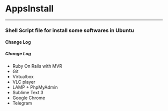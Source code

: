 <!DOCTYPE html>
<html>
<head>
	<meta charset="utf-8">
</head>
<body>
	<div>
		<h1>AppsInstall</h1>
		<hr/>
		<h3>Shell Script file for install some softwares in Ubuntu</h3>
		<h4>Change Log</h4>
		<div>
			<h5>Change Log</h5>
			<ul>
				<li>Ruby On Rails with MVR</li>
				<li>Git</li>
				<li>Virtualbox</li>
				<li>VLC player</li>
				<li>LAMP + PhpMyAdmin</li>
				<li>Sublime Text 3</li>
				<li>Google Chrome</li>
				<li>Telegram </li>
			</ul>
		</div>
	</div>
</body>
</html>
